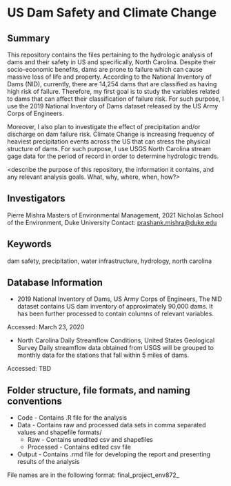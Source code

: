# US Dam Safety and Climate Change

## Summary

This repository contains the files pertaining to the hydrologic analysis of dams and their safety in US and specifically, North Carolina. Despite their socio-economic benefits, dams are prone to failure which can cause massive loss of life and property. According to the National Inventory of Dams (NID), currently, there are 14,254 dams that are classified as having high risk of failure. Therefore, my first goal is to study the variables related to dams that can affect their classification of failure risk. For such purpose, I use the 2019 National Inventory of Dams dataset released by the US Army Corps of Engineers. 

Moreover, I also plan to investigate the effect of precipitation and/or discharge on dam failure risk. Climate Change is increasing frequency of heaviest precipitation events across the US that can stress the physical structure of dams. For such purpose, I use USGS North Carolina stream gage data for the period of record in order to determine hydrologic trends.

<describe the purpose of this repository, the information it contains, and any relevant analysis goals. What, why, where, when, how?>

## Investigators

Pierre Mishra
Masters of Environmental Management, 2021
Nicholas School of the Environment, Duke University
Contact: prashank.mishra@duke.edu

## Keywords

dam safety, precipitation, water infrastructure, hydrology, north carolina

## Database Information

* 2019 National Inventory of Dams, US Army Corps of Engineers,
The NID dataset contains US dam inventory of approximately 90,000 dams. It has been further processed to contain columns of relevant variables.

Accessed: March 23, 2020

* North Carolina Daily Streamflow Conditions, United States Geological Survey
Daily streamflow data obtained from USGS will be grouped to monthly data for the stations that fall within 5 miles of dams.

Accessed: TBD


## Folder structure, file formats, and naming conventions 

* Code - Contains .R file for the analysis
* Data - Contains raw and processed data sets in comma separated values and shapefile formats/
  + Raw - Contains unedited csv and shapefiles
  + Processed - Contains edited csv file
* Output - Contains .rmd file for developing the report and presenting results of the analysis

File names are in the following format: final_project_env872_<title>.<ext>

## Metadata

Source: <https://nid.sec.usace.army.mil/ords/f?p=105:21:7801154475967::NO:::>
Column Header | Description | Data Type
--------------|-------------|-----------
dam_name | Official name of the dam | Alphanumeric
nidid | Official identification number for the dam | Alphanumeric


<For each data file in the repository, describe the data contained in each column. Include the column name, a description of the information, the class of data, and any units associated with the data. Create a list or table for each data file.> 

## Scripts and code

The following code was used to make the processed data set. Further edits will be updated.

```R
# Removing irrelevant columns
dam <- df %>%   
  select(-c("other_dam_name","dam_former_name", "section",
            "stateid", "owner_name", "dam_designer",
            "year_modified", "inspection_date",
            "state_reg_agency", "outlet_gates",
            "number_of_locks", "length_of_locks",
            "width_of_locks", "fed_funding",
            "fed_design", "fed_construction",
            "fed_regulatory", "fed_inspection",
            "fed_operation", "fed_owner", 
            "fed_other", "source_agency",
            "submit_date","url_address","cong_name",
            "party", "cong_dist", "otherstructureid",
            "numseparatestructures", "permittingauthority",
            "inspectionauthority", "jurisdictionaldam",
            "eap_last_rev_date")) 

# Correcting data types
dam$dam_name <- as.character(dam$dam_name)
dam$nidid <- as.character(dam$nidid)
dam$county <- as.character(dam$county)
dam$river <- as.character(dam$river)
dam$city <- as.character(dam$city)
dam$state <- as.character(dam$state)
``` 

## Quality assurance/quality control

<describe any relevant QA/QC procedures taken with your data. Some ideas can be found here:>
<https://www.dataone.org/best-practices/develop-quality-assurance-and-quality-control-plan>
<https://www.dataone.org/best-practices/ensure-basic-quality-control>
<https://www.dataone.org/best-practices/communicate-data-quality>
<https://www.dataone.org/best-practices/identify-outliers>
<https://www.dataone.org/best-practices/identify-values-are-estimated>

